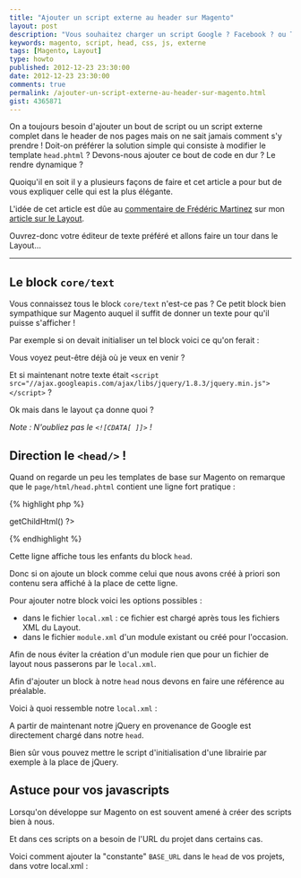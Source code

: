 ```yaml
---
title: "Ajouter un script externe au header sur Magento"
layout: post
description: "Vous souhaitez charger un script Google ? Facebook ? ou Twitter dans le header de votre site ? Apprennez ici comment faire !"
keywords: magento, script, head, css, js, externe
tags: [Magento, Layout]
type: howto
published: 2012-12-23 23:30:00
date: 2012-12-23 23:30:00
comments: true
permalink: /ajouter-un-script-externe-au-header-sur-magento.html
gist: 4365871
---
```


On a toujours besoin d'ajouter un bout de script ou un script externe complet dans le header de nos pages mais on ne sait jamais comment s'y prendre ! Doit-on préférer la solution simple qui consiste à modifier le template `head.phtml` ? Devons-nous ajouter ce bout de code en dur ? Le rendre dynamique ?

Quoiqu'il en soit il y a plusieurs façons de faire et cet article a pour but de vous expliquer celle qui est la plus élégante.

L'idée de cet article est dûe au [commentaire de Frédéric Martinez](http://jacques.sh/le-layout-sur-magento.html#comment-743437791) sur mon [article sur le Layout](http://jacques.sh/le-layout-sur-magento.html).

Ouvrez-donc votre éditeur de texte préféré et allons faire un tour dans le Layout...

<!-- more start -->

--------

## Le block `core/text`

Vous connaissez tous le block `core/text` n'est-ce pas ? Ce petit block bien sympathique sur Magento auquel il suffit de donner un texte pour qu'il puisse s'afficher !

Par exemple si on devait initialiser un tel block voici ce qu'on ferait :

<script src="https://gist.github.com/4365871.js?file=create_block.php"></script>

Vous voyez peut-être déjà où je veux en venir ?

Et si maintenant notre texte était `<script src="//ajax.googleapis.com/ajax/libs/jquery/1.8.3/jquery.min.js"></script>` ?

<script src="https://gist.github.com/4365871.js?file=jquery.php"></script>

Ok mais dans le layout ça donne quoi ?

<script src="https://gist.github.com/4365871.js?file=core_text.xml"></script>

_Note : N'oubliez pas le `<![CDATA[ ]]>` !_

## Direction le `<head/>` !

Quand on regarde un peu les templates de base sur Magento on remarque que le `page/html/head.phtml` contient une ligne fort pratique :

{% highlight php %}
<?php echo $this->getChildHtml() ?>
{% endhighlight %}

Cette ligne affiche tous les enfants du block `head`.

Donc si on ajoute un block comme celui que nous avons créé à priori son contenu sera affiché à la place de cette ligne.

Pour ajouter notre block voici les options possibles :

*   dans le fichier `local.xml` : ce fichier est chargé après tous les fichiers XML du Layout.
*   dans le fichier `module.xml` d'un module existant ou créé pour l'occasion.

Afin de nous éviter la création d'un module rien que pour un fichier de layout nous passerons par le `local.xml`.

Afin d'ajouter un block à notre `head` nous devons en faire une référence au préalable.

Voici à quoi ressemble notre `local.xml` :

<script src="https://gist.github.com/4365871.js?file=local.xml"></script>

A partir de maintenant notre jQuery en provenance de Google est directement chargé dans notre `head`.

Bien sûr vous pouvez mettre le script d'initialisation d'une librairie par exemple à la place de jQuery.

## Astuce pour vos javascripts

Lorsqu'on développe sur Magento on est souvent amené à créer des scripts bien à nous.

Et dans ces scripts on a besoin de l'URL du projet dans certains cas.

Voici comment ajouter la "constante" `BASE_URL` dans le `head` de vos projets, dans votre local.xml :

<script src="https://gist.github.com/4365871.js?file=local_base_url.xml"></script>

<!-- more end -->


